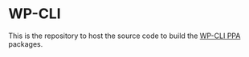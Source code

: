 WP-CLI
======

This is the repository to host the source code to build the [WP-CLI PPA](https://launchpad.net/~tiagohillebrandt/+archive/ubuntu/wp-cli) packages.
